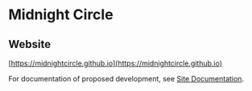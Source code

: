 # Midnight Circle

## Website

[https://midnightcircle.github.io](https://midnightcircle.github.io)

For documentation of proposed development, see [Site Documentation](documentation/README.md).





